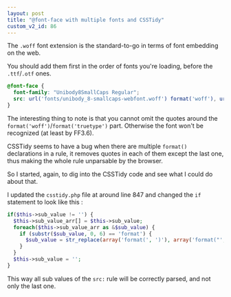 ```yaml
---
layout: post
title: "@font-face with multiple fonts and CSSTidy"
custom_v2_id: 86
---
```


The `.woff` font extension is the standard-to-go in terms of font embedding on
the web.

You should add them first in the order of fonts you're loading, before the
`.ttf`/`.otf` ones.

```css
@font-face {
  font-family: "Unibody8SmallCaps Regular";
  src: url('fonts/unibody_8-smallcaps-webfont.woff') format('woff'), url('fonts/unibody_8-smallcaps-webfont.ttf') format('truetype');
}
```

The interesting thing to note is that you cannot omit the quotes around the
`format('woff')`/`format('truetype')` part. Otherwise the font won't be
recognized (at least by FF3.6).

CSSTidy seems to have a bug when there are multiple `format() `declarations in
a rule, it removes quotes in each of them except the last one, thus making the
whole rule unparsable by the browser.

So I started, again, to dig into the CSSTidy code and see what I could do
about that.

I updated the `csstidy.php` file at around line 847 and changed the `if`
statement to look like this :


```php
if($this->sub_value != '') {
  $this->sub_value_arr[] = $this->sub_value;
  foreach($this->sub_value_arr as &$sub_value) {
    if (substr($sub_value, 0, 6) == 'format') {
      $sub_value = str_replace(array('format(', ')'), array('format("', '")'), $sub_value);
    }
  }
  $this->sub_value = '';
}
```

This way all sub values of the `src:` rule will be correctly parsed, and not
only the last one.

